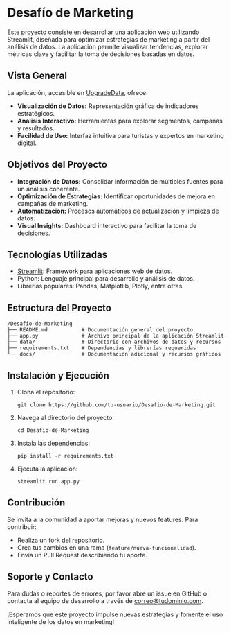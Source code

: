 # Desafío de Marketing

Este proyecto consiste en desarrollar una aplicación web utilizando Streamlit, diseñada para optimizar estrategias de marketing a partir del análisis de datos. La aplicación permite visualizar tendencias, explorar métricas clave y facilitar la toma de decisiones basadas en datos.

## Vista General

La aplicación, accesible en [UpgradeData](https://upgradedata1.streamlit.app/), ofrece:
- **Visualización de Datos:** Representación gráfica de indicadores estratégicos.
- **Análisis Interactivo:** Herramientas para explorar segmentos, campañas y resultados.
- **Facilidad de Uso:** Interfaz intuitiva para turistas y expertos en marketing digital.

## Objetivos del Proyecto

- **Integración de Datos:** Consolidar información de múltiples fuentes para un análisis coherente.
- **Optimización de Estrategias:** Identificar oportunidades de mejora en campañas de marketing.
- **Automatización:** Procesos automáticos de actualización y limpieza de datos.
- **Visual Insights:** Dashboard interactivo para facilitar la toma de decisiones.

## Tecnologías Utilizadas

- [Streamlit](https://streamlit.io/): Framework para aplicaciones web de datos.
- Python: Lenguaje principal para desarrollo y análisis de datos.
- Librerías populares: Pandas, Matplotlib, Plotly, entre otras.

## Estructura del Proyecto

```
/Desafio-de-Marketing
├── README.md           # Documentación general del proyecto
├── app.py              # Archivo principal de la aplicación Streamlit
├── data/               # Directorio con archivos de datos y recursos
├── requirements.txt    # Dependencias y librerías requeridas
└── docs/               # Documentación adicional y recursos gráficos
```

## Instalación y Ejecución

1. Clona el repositorio:
    ```
    git clone https://github.com/tu-usuario/Desafio-de-Marketing.git
    ```
2. Navega al directorio del proyecto:
    ```
    cd Desafio-de-Marketing
    ```
3. Instala las dependencias:
    ```
    pip install -r requirements.txt
    ```
4. Ejecuta la aplicación:
    ```
    streamlit run app.py
    ```

## Contribución

Se invita a la comunidad a aportar mejoras y nuevos features. Para contribuir:
- Realiza un fork del repositorio.
- Crea tus cambios en una rama (`feature/nueva-funcionalidad`).
- Envía un Pull Request describiendo tu aporte.

## Soporte y Contacto

Para dudas o reportes de errores, por favor abre un issue en GitHub o contacta al equipo de desarrollo a través de [correo@tudominio.com](mailto:correo@tudominio.com).

¡Esperamos que este proyecto impulse nuevas estrategias y fomente el uso inteligente de los datos en marketing!

